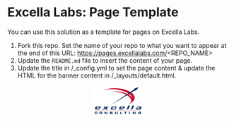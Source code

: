 # Excella Labs: Page Template

You can use this solution as a template for pages on Excella Labs. 

1. Fork this repo. Set the name of your repo to what you want to appear at the end of this URL: https://pages.excellalabs.com/<REPO_NAME>
1. Update the `README.md` file to insert the content of your page.
1. Update the title in /_config.yml to set the page content & update the HTML for the banner content in /_layouts/default.html.

<p style="text-align:center"><a href="https://excella.com"><img style="width:115px" src="images/Excella_Logo_Color.png" alt="Excella" /></a></p>